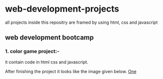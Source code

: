 # web-development-projects
all projects inside this repositry are framed by using html, css and javascript
## web development bootcamp 

### 1. color game project:-

it contain code in html css and javascript.

After finishing the project it looks like the image given below.
<a href="#">One</a>
